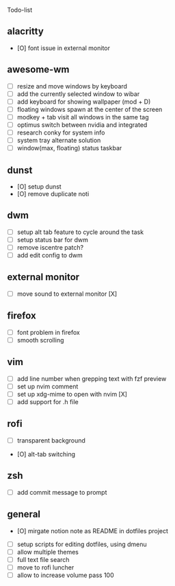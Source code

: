 Todo-list

## alacritty
- [O] font issue in external monitor

## awesome-wm
- [ ] resize and move windows by keyboard
- [ ] add the currently selected window to wibar
- [ ] add keyboard for showing wallpaper (mod + D)
- [ ] floating windows spawn at the center of the screen
- [ ] modkey + tab visit all windows in the same tag
- [ ] optimus switch between nvidia and integrated
- [ ] research conky for system info
- [ ] system tray alternate solution
- [ ] window(max, floating) status taskbar

## dunst
- [O] setup dunst
- [O] remove duplicate noti 

## dwm
- [ ] setup alt tab feature to cycle around the task
- [ ] setup status bar for dwm
- [ ] remove iscentre patch?
- [ ] add edit config to dwm

## external monitor
- [ ] move sound to external monitor [X]

## firefox 
- [ ] font problem in firefox
- [ ] smooth scrolling

## vim
- [ ] add line number when grepping text with fzf preview
- [ ] set up nvim comment
- [ ] set up xdg-mime to open with nvim [X]
- [ ] add support for .h file

## rofi
- [ ] transparent background
- [O] alt-tab switching 

## zsh
- [ ] add commit message to prompt

## general 
- [O] mirgate notion note as README in dotfiles project
- [ ] setup scripts for editing dotfiles, using dmenu
- [ ] allow multiple themes
- [ ] full text file search
- [ ] move to rofi luncher
- [ ] allow to increase volume pass 100
